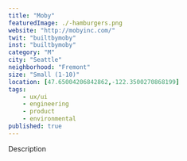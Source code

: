 ```yaml
---
title: "Moby"
featuredImage: ./-hamburgers.png
website: "http://mobyinc.com/"
twit: "builtbymoby"
inst: "builtbymoby"
category: "M"
city: "Seattle"
neighborhood: "Fremont"
size: "Small (1-10)"
location: [47.65004206842862,-122.3500270868199]
tags:
    - ux/ui
    - engineering
    - product
    - environmental
published: true
---
```


Description
